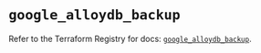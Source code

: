 # `google_alloydb_backup`

Refer to the Terraform Registry for docs: [`google_alloydb_backup`](https://registry.terraform.io/providers/hashicorp/google/6.44.0/docs/resources/alloydb_backup).
